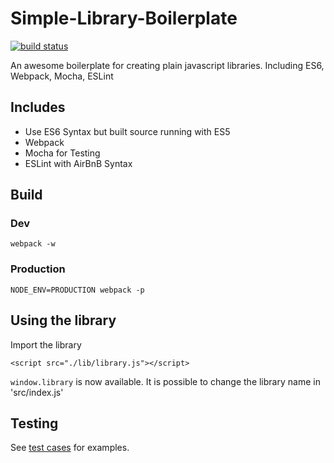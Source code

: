 Simple-Library-Boilerplate
==========

[![build status][travis-image]][travis-url]

An awesome boilerplate for creating plain javascript libraries. Including ES6, Webpack, Mocha, ESLint

## Includes

- Use ES6 Syntax but built source running with ES5
- Webpack
- Mocha for Testing
- ESLint with AirBnB Syntax


## Build

### Dev
`webpack -w`

### Production
`NODE_ENV=PRODUCTION webpack -p`


## Using the library

Import the library

`<script src="./lib/library.js"></script>`

`window.library` is now available. It is possible to change the library name in 'src/index.js' 


## Testing

See [test cases](https://github.com/tobiaslins/Simple-Library-Boilerplate/blob/master/test/index.js) for examples.


[npm-image]: https://img.shields.io/npm/v/node-fetch.svg?style=flat-square
[travis-image]: https://img.shields.io/travis/bitinn/node-fetch.svg?style=flat-square
[travis-url]: https://travis-ci.org/tobiaslins/Simple-Library-Boilerplate
